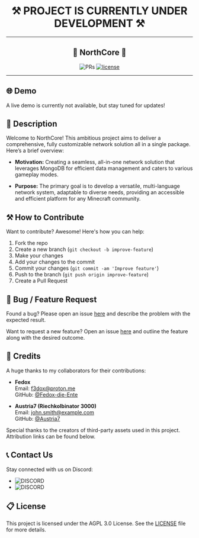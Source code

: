 <h1 align="center" id="title">⚒️ PROJECT IS CURRENTLY UNDER DEVELOPMENT ⚒️</h1>

<hr>

<h2 align="center" id="title">🗻 NorthCore 🗻</h2>

<div align="center">

![PRs](https://img.shields.io/badge/PRs-welcome-ff69b4.svg?style=shields)
[![license](https://img.shields.io/badge/license-AGPL_3.0-blue.svg)](LICENSE)

</div>

<hr>

## 🌐 Demo

A live demo is currently not available, but stay tuned for updates!

## 📝 Description

Welcome to NorthCore! This ambitious project aims to deliver a comprehensive, fully customizable network solution all in
a single package. Here’s a brief overview:

- **Motivation:** Creating a seamless, all-in-one network solution that leverages MongoDB for efficient data management
  and caters to various gameplay modes.

- **Purpose:** The primary goal is to develop a versatile, multi-language network system, adaptable to diverse needs,
  providing an accessible and efficient platform for any Minecraft community.

## ⚒️ How to Contribute

Want to contribute? Awesome! Here's how you can help:

1. Fork the repo
2. Create a new branch (`git checkout -b improve-feature`)
3. Make your changes
4. Add your changes to the commit
5. Commit your changes (`git commit -am 'Improve feature'`)
6. Push to the branch (`git push origin improve-feature`)
7. Create a Pull Request

## 📩 Bug / Feature Request

Found a bug? Please open an issue [here](https://github.com/Fedox-die-Ente/northcore/issues/new) and describe the
problem with the expected result.

Want to request a new feature? Open an issue [here](https://github.com/Fedox-die-Ente/northcore/issues/new) and outline
the feature along with the desired outcome.

## 📜 Credits

A huge thanks to my collaborators for their contributions:

- **Fedox**  
  Email: f3dox@proton.me  
  GitHub: [@Fedox-die-Ente](https://github.com/Fedox-die-Ente)

- **Austria7 (Riechkolbinator 3000)**  
  Email: john.smith@example.com  
  GitHub: [@Austria7](https://github.com/Austria7)

Special thanks to the creators of third-party assets used in this project. Attribution links can be found below.

## 📞 Contact Us

Stay connected with us on Discord:

- ![DISCORD](https://img.shields.io/badge/DISCORD-fedox-white?labelColor=blue&style=for-the-badge)
- ![DISCORD](https://img.shields.io/badge/DISCORD-austria7-white?labelColor=blue&style=for-the-badge)

## 📋 License

This project is licensed under the AGPL 3.0 License. See the [LICENSE](LICENSE) file for more details.
